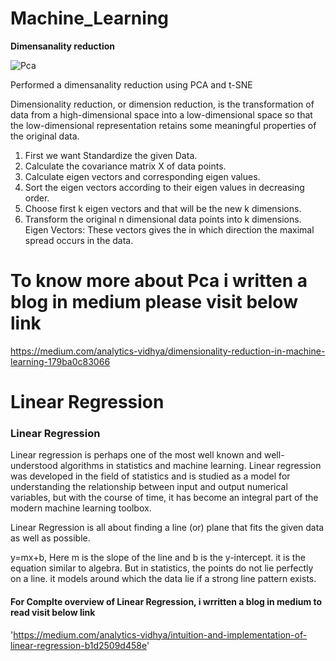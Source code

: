 # Machine_Learning
   
**Dimensanality reduction** 

![Pca](https://encrypted-tbn0.gstatic.com/images?q=tbn%3AANd9GcSlBnJfk3e3veBL_RX7B2PBRCFpkXNC9B8F0g&usqp=CAU )
   
Performed a dimensanality reduction using PCA and t-SNE 


Dimensionality reduction, or dimension reduction, is the transformation of data from a high-dimensional space into a low-dimensional space so that the low-dimensional representation retains some meaningful properties of the original data.

1. First we want Standardize the given Data.
2. Calculate the covariance matrix X of data points.
3. Calculate eigen vectors and corresponding eigen values.
4. Sort the eigen vectors according to their eigen values in decreasing order.
5. Choose first k eigen vectors and that will be the new k dimensions.
6. Transform the original n dimensional data points into k dimensions.
Eigen Vectors: These vectors gives the in which direction the maximal spread occurs in the data.

# To know more about Pca i written a blog in medium please visit below link

https://medium.com/analytics-vidhya/dimensionality-reduction-in-machine-learning-179ba0c83066

# Linear Regression
 
### Linear Regression

Linear regression is perhaps one of the most well known and well-understood algorithms in statistics and machine learning. Linear regression was developed in the field of statistics and is studied as a model for understanding the relationship between input and output numerical variables, but with the course of time, it has become an integral part of the modern machine learning toolbox.

Linear Regression is all about finding a line (or) plane that fits the given data as well as possible.

y=mx+b, Here m is the slope of the line and b is the y-intercept. it is the equation similar to algebra. But in statistics, the points do not lie perfectly on a line. it models around which the data lie if a strong line pattern exists.

#### For Complte overview of Linear Regression, i wrritten a blog in medium to read visit below link
'https://medium.com/analytics-vidhya/intuition-and-implementation-of-linear-regression-b1d2509d458e'
